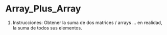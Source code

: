 # Array_Plus_Array

1. Instrucciones: Obtener la suma de dos matrices / arrays ... en realidad, la suma de todos sus elementos.
